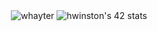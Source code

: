 <div align="center">
  <img src="https://github-readme-stats.vercel.app/api?username=whayter&show_icons=true&count_private=true&theme=algolia" alt="whayter" />
  
  <img src="https://badge42.vercel.app/api/v2/stats/cl1cc7kr0000609l093o4hjzt?cursusId=21" alt="hwinston's 42 stats" />

</div>

